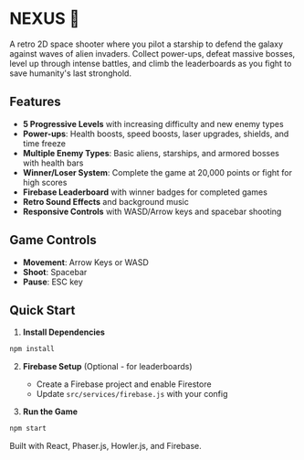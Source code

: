 # NEXUS 🚀

A retro 2D space shooter where you pilot a starship to defend the galaxy against waves of alien invaders. Collect power-ups, defeat massive bosses, level up through intense battles, and climb the leaderboards as you fight to save humanity's last stronghold.

## Features

- **5 Progressive Levels** with increasing difficulty and new enemy types
- **Power-ups**: Health boosts, speed boosts, laser upgrades, shields, and time freeze
- **Multiple Enemy Types**: Basic aliens, starships, and armored bosses with health bars
- **Winner/Loser System**: Complete the game at 20,000 points or fight for high scores
- **Firebase Leaderboard** with winner badges for completed games
- **Retro Sound Effects** and background music
- **Responsive Controls** with WASD/Arrow keys and spacebar shooting

## Game Controls

- **Movement**: Arrow Keys or WASD
- **Shoot**: Spacebar
- **Pause**: ESC key

## Quick Start

1. **Install Dependencies**
```bash
npm install
```

2. **Firebase Setup** (Optional - for leaderboards)
   - Create a Firebase project and enable Firestore
   - Update `src/services/firebase.js` with your config

3. **Run the Game**
```bash
npm start
```

Built with React, Phaser.js, Howler.js, and Firebase.


